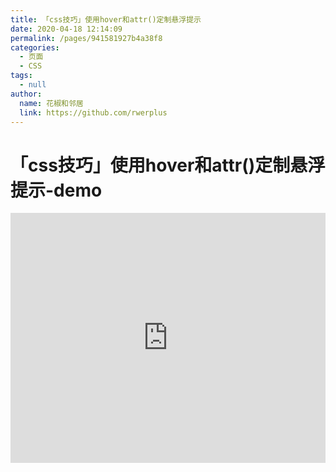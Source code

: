 ```yaml
---
title: 「css技巧」使用hover和attr()定制悬浮提示
date: 2020-04-18 12:14:09
permalink: /pages/941581927b4a38f8
categories: 
  - 页面
  - CSS
tags: 
  - null
author: 
  name: 花椒和邻居
  link: https://github.com/rwerplus
---
```

# 「css技巧」使用hover和attr()定制悬浮提示-demo

<iframe height="400" style="width: 100%;" scrolling="no" title="【CSS：行为】使用:hover和attr()定制悬浮提示" src="https://codepen.io/花椒和邻居/embed/vYNKNaq?height=400&theme-id=light&default-tab=css,result" frameborder="no" allowtransparency="true" allowfullscreen="true" loading="lazy">
  See the Pen <a href='https://codepen.io/花椒和邻居/pen/vYNKNaq'>【CSS：行为】使用:hover和attr()定制悬浮提示</a> by 花椒和邻居
  (<a href='https://codepen.io/花椒和邻居'>@花椒和邻居</a>) on <a href='https://codepen.io'>CodePen</a>.
</iframe>

<!-- more -->
